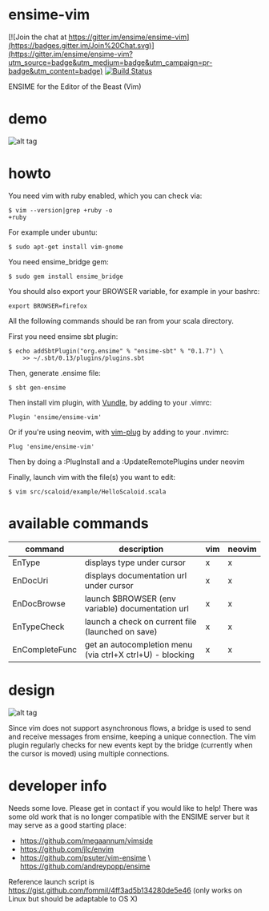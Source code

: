 
# ensime-vim

[![Join the chat at https://gitter.im/ensime/ensime-vim](https://badges.gitter.im/Join%20Chat.svg)](https://gitter.im/ensime/ensime-vim?utm_source=badge&utm_medium=badge&utm_campaign=pr-badge&utm_content=badge)
[![Build Status](https://drone.io/github.com/yazgoo/ensime-vim/status.png)](https://drone.io/github.com/yazgoo/ensime-vim/latest)

ENSIME for the Editor of the Beast (Vim)

# demo

![alt tag](https://raw.github.com/yazgoo/ensime-vim/master/doc/demo.gif)

# howto

You need vim with ruby enabled, which you can check via:

    $ vim --version|grep +ruby -o
    +ruby

For example under ubuntu:
    
    $ sudo apt-get install vim-gnome

You need ensime\_bridge gem:

    $ sudo gem install ensime_bridge

You should also export your BROWSER variable, for example in your bashrc:

    export BROWSER=firefox

All the following commands should be ran from your scala directory.

First you need ensime sbt plugin:    
    
    $ echo addSbtPlugin("org.ensime" % "ensime-sbt" % "0.1.7") \
        >> ~/.sbt/0.13/plugins/plugins.sbt

Then, generate .ensime file:

    $ sbt gen-ensime

Then install vim plugin, with [Vundle](https://github.com/VundleVim/Vundle.vim),
by adding to your .vimrc:

    Plugin 'ensime/ensime-vim'

Or if you're using neovim, with [vim-plug](https://github.com/junegunn/vim-plug)
by adding to your .nvimrc:

    Plug 'ensime/ensime-vim'

Then by doing a :PlugInstall and a :UpdateRemotePlugins under neovim

Finally, launch vim with the file(s) you want to edit:

    $ vim src/scaloid/example/HelloScaloid.scala

# available commands


command         |   description                                                | vim | neovim
----------------|--------------------------------------------------------------|-----|-----------------
EnType          | displays type under cursor                                   |  x  |   x
EnDocUri        | displays documentation url under cursor                      |  x  |   x
EnDocBrowse     | launch $BROWSER (env variable) documentation url             |  x  |   x
EnTypeCheck     | launch a check on current file (launched on save)            |  x  |   x
EnCompleteFunc  | get an autocompletion menu (via ctrl+X ctrl+U) - blocking    |  x  |   x


# design

![alt tag](https://raw.github.com/yazgoo/ensime-vim/master/doc/ensime-vim.png)

Since vim does not support asynchronous flows,
a bridge is used to send and receive messages from ensime,
keeping a unique connection.
The vim plugin regularly checks for new events kept by the bridge 
(currently when the cursor is moved) using multiple connections.

# developer info

Needs some love. Please get in contact if you would like to help! There was some old work that is no longer compatible with the ENSIME server but it may serve as a good starting place:

* https://github.com/megaannum/vimside
* https://github.com/jlc/envim
* https://github.com/psuter/vim-ensime \ https://github.com/andreypopp/ensime

Reference launch script is https://gist.github.com/fommil/4ff3ad5b134280de5e46 (only works on Linux but should be adaptable to OS X)

